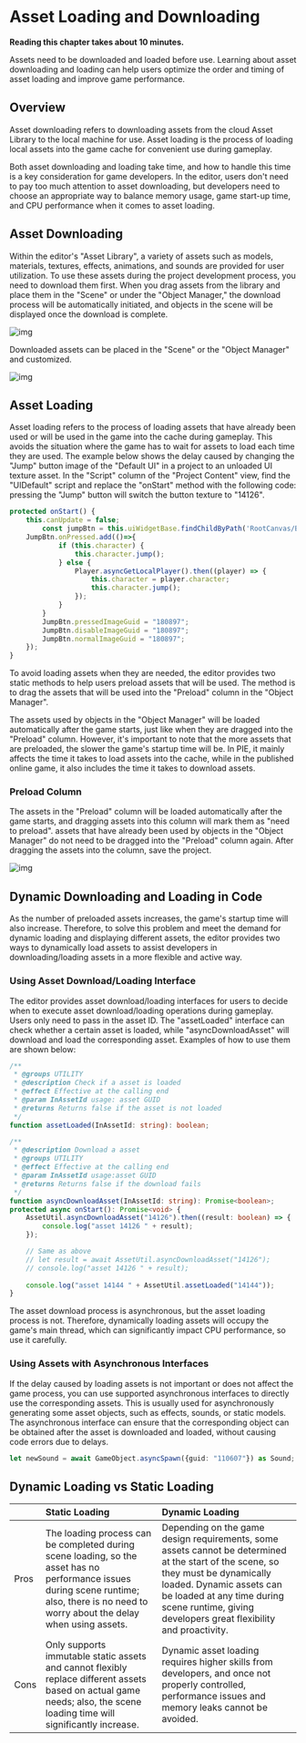 # Asset Loading and Downloading

**Reading this chapter takes about 10 minutes.**

Assets need to be downloaded and loaded before use. Learning about asset downloading and loading can help users optimize the order and timing of asset loading and improve game performance.

## Overview

Asset downloading refers to downloading assets from the cloud Asset Library to the local machine for use. Asset loading is the process of loading local assets into the game cache for convenient use during gameplay. 

Both asset downloading and loading take time, and how to handle this time is a key consideration for game developers. In the editor, users don't need to pay too much attention to asset downloading, but developers need to choose an appropriate way to balance memory usage, game start-up time, and CPU performance when it comes to asset loading.

## Asset Downloading

Within the editor's "Asset Library", a variety of assets such as models, materials, textures, effects, animations, and sounds are provided for user utilization. To use these assets during the project development process, you need to download them first. When you drag assets from the library and place them in the "Scene" or under the "Object Manager," the download process will be automatically initiated, and objects in the scene will be displayed once the download is complete.

![img](https://arkimg-qn.ark.online/1702537617912-4.png)

Downloaded assets can be placed in the "Scene" or the "Object Manager" and customized.

![img](https://arkimg-qn.ark.online/1702537617905-1.png)

## Asset Loading

Asset loading refers to the process of loading assets that have already been used or will be used in the game into the cache during gameplay. This avoids the situation where the game has to wait for assets to load each time they are used. The example below shows the delay caused by changing the "Jump" button image of the "Default UI" in a project to an unloaded UI texture asset. In the "Script" column of the "Project Content" view, find the "UIDefault" script and replace the "onStart" method with the following code: pressing the "Jump" button will switch the button texture to "14126".

```TypeScript
protected onStart() { 
    this.canUpdate = false;
        const jumpBtn = this.uiWidgetBase.findChildByPath('RootCanvas/Button_Jump') as Button
    JumpBtn.onPressed.add(()=>{
            if (this.character) {
                this.character.jump();
            } else {
                Player.asyncGetLocalPlayer().then((player) => {
                    this.character = player.character;
                    this.character.jump();
                });
            }
        }
        JumpBtn.pressedImageGuid = "180897";
        JumpBtn.disableImageGuid = "180897";
        JumpBtn.normalImageGuid = "180897";
    });
}
```

To avoid loading assets when they are needed, the editor provides two static methods to help users preload assets that will be used. The method is to drag the assets that will be used into the "Preload" column in the "Object Manager". 

The assets used by objects in the "Object Manager" will be loaded automatically after the game starts, just like when they are dragged into the "Preload" column. However, it's important to note that the more assets that are preloaded, the slower the game's startup time will be. In PIE, it mainly affects the time it takes to load assets into the cache, while in the published online game, it also includes the time it takes to download assets.

### Preload Column

The assets in the "Preload" column will be loaded automatically after the game starts, and dragging assets into this column will mark them as "need to preload". assets that have already been used by objects in the "Object Manager" do not need to be dragged into the "Preload" column again. After dragging the assets into the column, save the project.

![img](https://arkimg-qn.ark.online/1702537617905-3.png)

## Dynamic Downloading and Loading in Code

As the number of preloaded assets increases, the game's startup time will also increase. Therefore, to solve this problem and meet the demand for dynamic loading and displaying different assets, the editor provides two ways to dynamically load assets to assist developers in downloading/loading assets in a more flexible and active way.

### Using Asset Download/Loading Interface

The editor provides asset download/loading interfaces for users to decide when to execute asset download/loading operations during gameplay. Users only need to pass in the asset ID. The "assetLoaded" interface can check whether a certain asset is loaded, while "asyncDownloadAsset" will download and load the corresponding asset. Examples of how to use them are shown below:

```TypeScript
/**
 * @groups UTILITY
 * @description Check if a asset is loaded
 * @effect Effective at the calling end
 * @param InAssetId usage: asset GUID
 * @returns Returns false if the asset is not loaded
 */
function assetLoaded(InAssetId: string): boolean;

/**
 * @description Download a asset
 * @groups UTILITY
 * @effect Effective at the calling end
 * @param InAssetId usage:asset GUID
 * @returns Returns false if the download fails
 */
function asyncDownloadAsset(InAssetId: string): Promise<boolean>;
protected async onStart(): Promise<void> {
    AssetUtil.asyncDownloadAsset("14126").then((result: boolean) => {
        console.log("asset 14126 " + result);
    });

    // Same as above
    // let result = await AssetUtil.asyncDownloadAsset("14126");
    // console.log("asset 14126 " + result);
    
    console.log("asset 14144 " + AssetUtil.assetLoaded("14144"));
}
```

The asset download process is asynchronous, but the asset loading process is not. Therefore, dynamically loading assets will occupy the game's main thread, which can significantly impact CPU performance, so use it carefully.

### Using Assets with Asynchronous Interfaces

If the delay caused by loading assets is not important or does not affect the game process, you can use supported asynchronous interfaces to directly use the corresponding assets. This is usually used for asynchronously generating some asset objects, such as effects, sounds, or static models. The asynchronous interface can ensure that the corresponding object can be obtained after the asset is downloaded and loaded, without causing code errors due to delays.

```TypeScript
let newSound = await GameObject.asyncSpawn({guid: "110607"}) as Sound;
```

## Dynamic Loading vs Static Loading

|      | Static Loading                                               | Dynamic Loading                                              |
| :--- | :----------------------------------------------------------- | :----------------------------------------------------------- |
| Pros | The loading process can be completed during scene loading, so the asset has no performance issues during scene runtime; also, there is no need to worry about the delay when using assets. | Depending on the game design requirements, some assets cannot be determined at the start of the scene, so they must be dynamically loaded. Dynamic assets can be loaded at any time during scene runtime, giving developers great flexibility and proactivity. |
| Cons | Only supports immutable static assets and cannot flexibly replace different assets based on actual game needs; also, the scene loading time will significantly increase. | Dynamic asset loading requires higher skills from developers, and once not properly controlled, performance issues and memory leaks cannot be avoided. |
